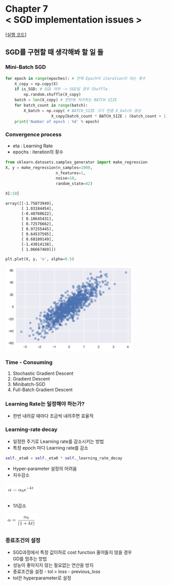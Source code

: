 Chapter 7<br/>
< SGD implementation issues >
===============================

[[실행 코드]](https://github.com/alstn2468/Python_For_Machine_Learning/blob/master/Chapter.7/11.ipynb)

## SGD를 구현할 때 생각해봐 할 일 들


### Mini-Batch SGD

```python
for epoch in range(epoches): # 전체 Epoch이 iteration이 되는 횟수
    X_copy = np.copy(X)
    if is_SGD: # SGD 여부 -> SGD일 경우 Shuffle
        np.random.shuffle(X_copy)
    batch = len(X_copy) # 한번에 처리하는 BATCH SIZE
    for batch_count in range(batch):
        X_batch = np.copy( # BATCH_SIZE 크기 만큼 X_batch 생성
                    X_copy[batch_count * BATCH_SIZE : (batch_count + 1) * BATCH_SIZE])
    print('Number of epoch : %d' % epoch)
```


### Convergence process
- eta : Learning Rate
- epochs : iteration의 횟수

```python
from sklearn.datasets.samples_generator import make_regression
X, y = make_regression(n_samples=1000,
                      n_features=1,
                      noise=10,
                      random_state=42)
```

```python
X[:10]
```



    array([[-1.75873949],
           [ 1.03184454],
           [-0.48760622],
           [ 0.18645431],
           [ 0.72576662],
           [ 0.97255445],
           [ 0.64537595],
           [ 0.68189149],
           [-1.43014138],
           [ 1.06667469]])


```python
plt.plot(X, y, 'o', alpha=0.5)
```

<img src="https://github.com/alstn2468/Python_For_Machine_Learning/blob/master/Chapter.7/img/25.png" width="400" height="auto">


### Time - Consuming
1. Stochastic Gradient Descent
2. Gradient Descent
3. Minibatch-SGD
4. Full-Batch Gradient Descent


### Learning Rate는 일정해야 하는가?
- 한번 내려갈 때마다 조금씩 내려주면 효율적


### Learning-rate decay
- 일정한 주기로 Learning rate를 감소시키는 방법
- 특정 epoch 마다 Learning rate를 감소

```python
self._eta0 = self._eta0 * self._learning_rate_decay
```

- Hyper-parameter 설정의 어려움
- 지수감소<br/>
<img src="https://github.com/alstn2468/Python_For_Machine_Learning/blob/master/Chapter.7/img/26.png" width="100" height="auto">

- 1/t감소<br/>
<img src="https://github.com/alstn2468/Python_For_Machine_Learning/blob/master/Chapter.7/img/27.png" width="100" height="auto">


### 종료조건의 설정
- SGD과정에서 특정 값이하로 cost function 줄어들지 않을 경우<br/>
GD를 멈추는 방법
- 성능이 좋아지지 않는 필요없는 연산을 방지
- 종료조건을 설정 - tol > loss - previous_loss
- tol은 hyperparameter로 설정
